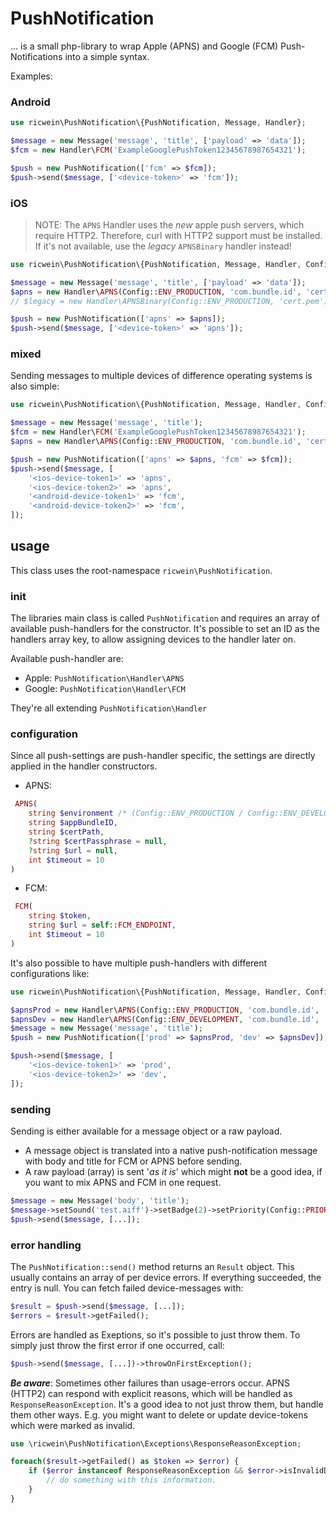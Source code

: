 # PushNotification

... is a small php-library to wrap Apple (APNS) and Google (FCM) Push-Notifications into a simple syntax.

Examples:

### Android

```php
use ricwein\PushNotification\{PushNotification, Message, Handler};

$message = new Message('message', 'title', ['payload' => 'data']);
$fcm = new Handler\FCM('ExampleGooglePushToken12345678987654321');

$push = new PushNotification(['fcm' => $fcm]);
$push->send($message, ['<device-token>' => 'fcm']);
```

### iOS

> NOTE: The `APNS` Handler uses the *new* apple push servers, which require HTTP2. Therefore, curl with HTTP2 support must be installed. If it's not available, use the *legacy* `APNSBinary` handler instead!

```php
use ricwein\PushNotification\{PushNotification, Message, Handler, Config};

$message = new Message('message', 'title', ['payload' => 'data']);
$apns = new Handler\APNS(Config::ENV_PRODUCTION, 'com.bundle.id', 'cert.pem');
// $legacy = new Handler\APNSBinary(Config::ENV_PRODUCTION, 'cert.pem');

$push = new PushNotification(['apns' => $apns]);
$push->send($message, ['<device-token>' => 'apns']);
```

### mixed

Sending messages to multiple devices of difference operating systems is also simple: 

```php
use ricwein\PushNotification\{PushNotification, Message, Handler, Config};

$message = new Message('message', 'title');
$fcm = new Handler\FCM('ExampleGooglePushToken12345678987654321');
$apns = new Handler\APNS(Config::ENV_PRODUCTION, 'com.bundle.id', 'cert.pem');

$push = new PushNotification(['apns' => $apns, 'fcm' => $fcm]);
$push->send($message, [
    '<ios-device-token1>' => 'apns',
    '<ios-device-token2>' => 'apns',
    '<android-device-token1>' => 'fcm',
    '<android-device-token2>' => 'fcm',
]);
```

## usage

This class uses the root-namespace `ricwein\PushNotification`.

### init

The libraries main class is called `PushNotification` and requires an array of available push-handlers for the constructor. It's possible to set an ID as the handlers array key, to allow assigning devices to the handler later on.

Available push-handler are:

- Apple:   `PushNotification\Handler\APNS`
- Google:  `PushNotification\Handler\FCM`

They're all extending `PushNotification\Handler`

### configuration

Since all push-settings are push-handler specific, the settings are directly applied in the handler constructors.

- APNS:
```php
 APNS(
    string $environment /* (Config::ENV_PRODUCTION / Config::ENV_DEVELOPMENT) */,
    string $appBundleID,
    string $certPath,
    ?string $certPassphrase = null,
    ?string $url = null,
    int $timeout = 10
)
 ```

- FCM:
```php
 FCM(
    string $token,
    string $url = self::FCM_ENDPOINT,
    int $timeout = 10
)
 ```

It's also possible to have multiple push-handlers with different configurations like:

```php
use ricwein\PushNotification\{PushNotification, Message, Handler, Config};

$apnsProd = new Handler\APNS(Config::ENV_PRODUCTION, 'com.bundle.id', 'cert.pem');
$apnsDev = new Handler\APNS(Config::ENV_DEVELOPMENT, 'com.bundle.id', 'cert-dev.pem');
$message = new Message('message', 'title');
$push = new PushNotification(['prod' => $apnsProd, 'dev' => $apnsDev]);

$push->send($message, [
    '<ios-device-token1>' => 'prod',
    '<ios-device-token2>' => 'dev',
]);

```

### sending

Sending is either available for a message object or a raw payload.

- A message object is translated into a native push-notification message with body and title for FCM or APNS before sending.
- A raw payload (array) is sent '*as it is*' which might **not** be a good idea, if you want to mix APNS and FCM in one request. 

```php
$message = new Message('body', 'title');
$message->setSound('test.aiff')->setBadge(2)->setPriority(Config::PRIORITY_NORMAL);
$push->send($message, [...]);
```

### error handling

The `PushNotification::send()` method returns an `Result` object. This usually contains an array of per device errors. If everything succeeded, the entry is null. You can fetch failed device-messages with:

```php
$result = $push->send($message, [...]);
$errors = $result->getFailed(); 
```

Errors are handled as Exeptions, so it's possible to just throw them. To simply just throw the first error if one occurred, call:

```php
$push->send($message, [...])->throwOnFirstException();
```

***Be aware***: Sometimes other failures than usage-errors occur. APNS (HTTP2) can respond with explicit reasons, which will be handled as `ResponseReasonException`. It's a good idea to not just throw them, but handle them other ways. E.g. you might want to delete or update device-tokens which were marked as invalid.

```php
use \ricwein\PushNotification\Exceptions\ResponseReasonException;

foreach($result->getFailed() as $token => $error) {
    if ($error instanceof ResponseReasonException && $error->isInvalidDeviceToken()) {
        // do something with this information.
    }
}
```
